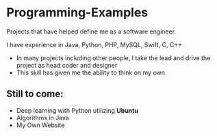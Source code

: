 # Programming-Examples
Projects that have helped define me as a software engineer.

I have experience in Java, Python, PHP, MySQL, Swift, C, C++ 
  + In many projects including other people, I take the lead and drive the project as head coder and designer
  + This skill has given me the ability to think on my own 
  
## Still to come:
+ Deep learning with Python utilizing **Ubuntu**
+ Algorithms in Java
+ My Own Website
